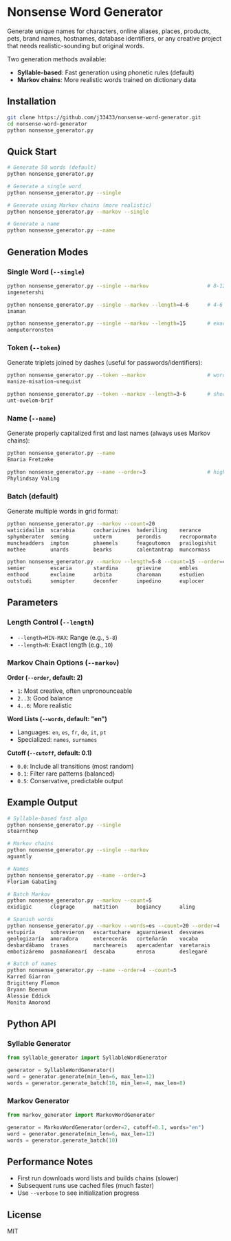 # Nonsense Word Generator

Generate unique names for characters, online aliases, places, products, pets, brand names, hostnames, database identifiers, or any creative project that needs realistic-sounding but original words.

Two generation methods available:
- **Syllable-based**: Fast generation using phonetic rules (default)
- **Markov chains**: More realistic words trained on dictionary data

## Installation

```bash
git clone https://github.com/j33433/nonsense-word-generator.git
cd nonsense-word-generator
python nonsense_generator.py
```

## Quick Start

```bash
# Generate 50 words (default)
python nonsense_generator.py

# Generate a single word
python nonsense_generator.py --single

# Generate using Markov chains (more realistic)
python nonsense_generator.py --markov --single

# Generate a name
python nonsense_generator.py --name
```

## Generation Modes

### Single Word (`--single`)
```bash
python nonsense_generator.py --single --markov                   # 8-12 chars (default)
ingenetershi

python nonsense_generator.py --single --markov --length=4-6      # 4-6 chars
inaman

python nonsense_generator.py --single --markov --length=15       # exactly 15 chars
aemputorronsten
```

### Token (`--token`)
Generate triplets joined by dashes (useful for passwords/identifiers):
```bash
python nonsense_generator.py --token --markov                    # word-word-word
manize-misation-unequist

python nonsense_generator.py --token --markov --length=3-6       # shorter words
unt-ovelom-brif
```

### Name (`--name`)
Generate properly capitalized first and last names (always uses Markov chains):
```bash
python nonsense_generator.py --name
Emaria Fretzeke

python nonsense_generator.py --name --order=3                    # higher quality
Phylindsay Valing
```

### Batch (default)
Generate multiple words in grid format:
```bash
python nonsense_generator.py --markov --count=20
waticidailim  scarabia      cocharivines  haderiling    nerance     
sphymberater  seming        unterm        perondis      recropormato
muncheadders  impton        phaemels      feagoutomon   prailogishit
mothee        unards        bearks        calentantrap  muncormass  

python nonsense_generator.py --markov --length=5-8 --count=15 --order=4
semier        escaria       stardina      grievine      embles
enthood       exclaime      arbita        charoman      estudien
outstudi      semipter      deconfer      impedino      euplocer
```

## Parameters

### Length Control (`--length`)
- `--length=MIN-MAX`: Range (e.g., `5-8`)
- `--length=N`: Exact length (e.g., `10`)

### Markov Chain Options (`--markov`)

**Order (`--order`, default: 2)**
- `1`: Most creative, often unpronounceable
- `2..3`: Good balance
- `4..6`: More realistic

**Word Lists (`--words`, default: "en")**
- Languages: `en`, `es`, `fr`, `de`, `it`, `pt`
- Specialized: `names`, `surnames`

**Cutoff (`--cutoff`, default: 0.1)**
- `0.0`: Include all transitions (most random)
- `0.1`: Filter rare patterns (balanced)
- `0.5`: Conservative, predictable output

## Example Output

```bash
# Syllable-based fast algo
python nonsense_generator.py --single
stearnthep

# Markov chains
python nonsense_generator.py --single --markov
aguantly

# Names
python nonsense_generator.py --name --order=3
Floriam Gabating

# Batch Markov
python nonsense_generator.py --markov --count=5
exidigic      clograge      matition      bogiancy      aling

# Spanish words
python nonsense_generator.py --markov --words=es --count=20 --order=4
estupiría     sobrevieron   escartuchare  aguarniesest  desvanes
geologizaría  amoradora     enterecerás   corteñarán    vocaba
desbardábamo  trases        marcheareis   apercadentar  varetarais
embotizáremo  pasmañanearí  descaba       enrosa        deslegaré   

# Batch of names
python nonsense_generator.py --name --order=4 --count=5
Karred Giarron
Brigitteny Flemon
Bryann Boerum
Alessie Eddick
Monita Amorond
```

## Python API

### Syllable Generator
```python
from syllable_generator import SyllableWordGenerator

generator = SyllableWordGenerator()
word = generator.generate(min_len=6, max_len=12)
words = generator.generate_batch(10, min_len=4, max_len=8)
```

### Markov Generator
```python
from markov_generator import MarkovWordGenerator

generator = MarkovWordGenerator(order=2, cutoff=0.1, words="en")
word = generator.generate(min_len=6, max_len=12)
words = generator.generate_batch(10)
```

## Performance Notes
- First run downloads word lists and builds chains (slower)
- Subsequent runs use cached files (much faster)
- Use `--verbose` to see initialization progress

## License

MIT
